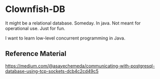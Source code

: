 # Clownfish-DB

It might be a relational database. Someday. In java. Not meant for operational use. Just for fun.

I want to learn low-level concurrent programming in Java.

## Reference Material

https://medium.com/@asayechemeda/communicating-with-postgresql-database-using-tcp-sockets-dcb4c2cd49c5
